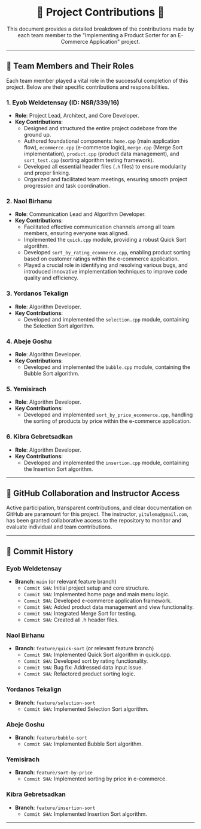 <h1 align="center">🤝 Project Contributions 🤝</h1>

<p align="center">
  This document provides a detailed breakdown of the contributions made by each team member to the "Implementing a Product Sorter for an E-Commerce Application" project.
</p>

---

## 👥 Team Members and Their Roles

Each team member played a vital role in the successful completion of this project. Below are their specific contributions and responsibilities.

### 1. Eyob Weldetensay (ID: NSR/339/16)
*   **Role**: Project Lead, Architect, and Core Developer.
*   **Key Contributions**:
    *   Designed and structured the entire project codebase from the ground up.
    *   Authored foundational components: `home.cpp` (main application flow), `ecommerce.cpp` (e-commerce logic), `merge.cpp` (Merge Sort implementation), `product.cpp` (product data management), and `sort_test.cpp` (sorting algorithm testing framework).
    *   Developed all essential header files (`.h` files) to ensure modularity and proper linking.
    *   Organized and facilitated team meetings, ensuring smooth project progression and task coordination.

### 2. Naol Birhanu
*   **Role**: Communication Lead and Algorithm Developer.
*   **Key Contributions**:
    *   Facilitated effective communication channels among all team members, ensuring everyone was aligned.
    *   Implemented the `quick.cpp` module, providing a robust Quick Sort algorithm.
    *   Developed `sort_by_rating_ecommerce.cpp`, enabling product sorting based on customer ratings within the e-commerce application.
    *   Played a crucial role in identifying and resolving various bugs, and introduced innovative implementation techniques to improve code quality and efficiency.

### 3. Yordanos Tekalign
*   **Role**: Algorithm Developer.
*   **Key Contributions**:
    *   Developed and implemented the `selection.cpp` module, containing the Selection Sort algorithm.

### 4. Abeje Goshu
*   **Role**: Algorithm Developer.
*   **Key Contributions**:
    *   Developed and implemented the `bubble.cpp` module, containing the Bubble Sort algorithm.

### 5. Yemisirach
*   **Role**: Algorithm Developer.
*   **Key Contributions**:
    *   Developed and implemented `sort_by_price_ecommerce.cpp`, handling the sorting of products by price within the e-commerce application.

### 6. Kibra Gebretsadkan
*   **Role**: Algorithm Developer.
*   **Key Contributions**:
    *   Developed and implemented the `insertion.cpp` module, containing the Insertion Sort algorithm.

---

## 🔗 GitHub Collaboration and Instructor Access
Active participation, transparent contributions, and clear documentation on GitHub are paramount for this project. The instructor, `yitulema@gmail.com`, has been granted collaborative access to the repository to monitor and evaluate individual and team contributions.

---

## 📜 Commit History 



### Eyob Weldetensay
*   **Branch**: `main` (or relevant feature branch)
    *   `Commit SHA`: Initial project setup and core structure.
    *   `Commit SHA`: Implemented home page and main menu logic.
    *   `Commit SHA`: Developed e-commerce application framework.
    *   `Commit SHA`: Added product data management and view functionality.
    *   `Commit SHA`: Integrated Merge Sort for testing.
    *   `Commit SHA`: Created all .h header files.

### Naol Birhanu
*   **Branch**: `feature/quick-sort` (or relevant feature branch)
    *   `Commit SHA`: Implemented Quick Sort algorithm in quick.cpp.
    *   `Commit SHA`: Developed sort by rating functionality.
    *   `Commit SHA`: Bug fix: Addressed data input issue.
    *   `Commit SHA`: Refactored product sorting logic.

### Yordanos Tekalign
*   **Branch**: `feature/selection-sort`
    *   `Commit SHA`: Implemented Selection Sort algorithm.

### Abeje Goshu
*   **Branch**: `feature/bubble-sort`
    *   `Commit SHA`: Implemented Bubble Sort algorithm.

### Yemisirach
*   **Branch**: `feature/sort-by-price`
    *   `Commit SHA`: Implemented sorting by price in e-commerce.

### Kibra Gebretsadkan
*   **Branch**: `feature/insertion-sort`
    *   `Commit SHA`: Implemented Insertion Sort algorithm.

---

